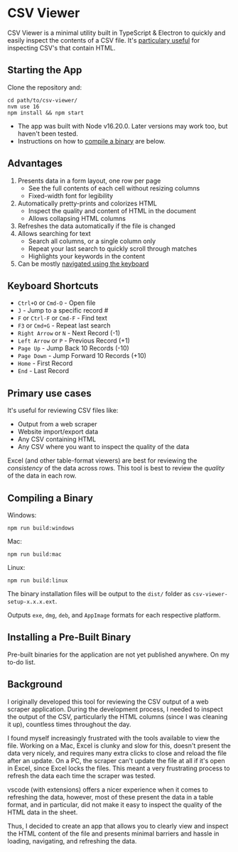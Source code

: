 # CSV Viewer

CSV Viewer is a minimal utility built in TypeScript & Electron to quickly and easily inspect the contents
of a CSV file. It's [particulary useful](#primary-use-cases) for inspecting CSV's that contain HTML.

## Starting the App

Clone the repository and:
```
cd path/to/csv-viewer/
nvm use 16
npm install && npm start
```
- The app was built with Node v16.20.0. Later versions may work too, but haven't been tested.
- Instructions on how to [compile a binary](#compiling-a-binary) are below.

## Advantages

1. Presents data in a form layout, one row per page
    - See the full contents of each cell without resizing columns
    - Fixed-width font for legibility
2. Automatically pretty-prints and colorizes HTML
    - Inspect the quality and content of HTML in the document
    - Allows collapsing HTML columns    
3. Refreshes the data automatically if the file is changed
4. Allows searching for text
    - Search all columns, or a single column only
    - Repeat your last search to quickly scroll through matches
    - Highlights your keywords in the content
6. Can be mostly [navigated using the keyboard](#keyboard-shortcuts)

## Keyboard Shortcuts 

- `Ctrl+O` or `Cmd-O` - Open file
- `J` - Jump to a specific record #   
- `F` or `Ctrl-F` or `Cmd-F` - Find text
- `F3` or `Cmd+G` - Repeat last search
- `Right Arrow` or `N` - Next Record (-1)
- `Left Arrow` or `P` - Previous Record (+1)
- `Page Up` - Jump Back 10 Records (-10)
- `Page Down` - Jump Forward 10 Records (+10)
- `Home` - First Record
- `End` - Last Record

## Primary use cases

It's useful for reviewing CSV files like:
- Output from a web scraper
- Website import/export data
- Any CSV containing HTML
- Any CSV where you want to inspect the quality of the data

Excel (and other table-format viewers) are best for reviewing the _consistency_ of the data across rows. 
This tool is best to review the _quality_ of the data in each row.

## Compiling a Binary

Windows:
```
npm run build:windows
```
Mac:
```
npm run build:mac
```
Linux:
```
npm run build:linux
```

The binary installation files will be output to the `dist/` folder as `csv-viewer-setup-x.x.x.ext`.

Outputs `exe`, `dmg`, `deb`, and `AppImage` formats for each respective platform.

## Installing a Pre-Built Binary

Pre-built binaries for the application are not yet published anywhere. On my to-do list.

## Background 

I originally developed this tool for reviewing the CSV output of a web scraper application. During the development process, I needed
to inspect the output of the CSV, particularly the HTML columns (since I was cleaning it up), countless times throughout the day.

I found myself increasingly frustrated with the tools available to view the file.
Working on a Mac, Excel is clunky and slow for this, doesn't present the data very nicely, and requires many extra clicks
to close and reload the file after an update. On a PC, the scraper can't update the file at all if it's open in Excel, 
since Excel locks the files. This meant a very frustrating process to refresh the data each time the scraper was tested.

vscode (with extensions) offers a nicer experience when it comes to refreshing the data, however, most of these present the data
in a table format, and in particular, did not make it easy to inspect the quality of the HTML data in the sheet.

Thus, I decided to create an app that allows you to clearly view and inspect the HTML content of the file and 
presents minimal barriers and hassle in loading, navigating, and refreshing the data.
